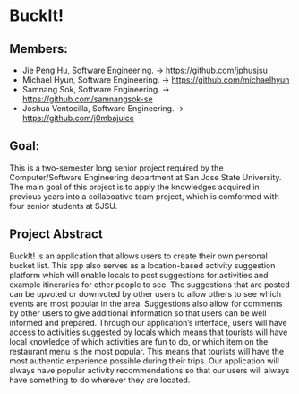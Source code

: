 # BuckIt! 

## Members:
- Jie Peng Hu, Software Engineering. -> https://github.com/jphusjsu
- Michael Hyun, Software Engineering. -> https://github.com/michaelhyun
- Samnang Sok, Software Engineering. -> https://github.com/samnangsok-se
- Joshua Ventocilla, Software Engineering. -> https://github.com/j0mbajuice

## Goal:
This is a two-semester long senior project required by the Computer/Software Engineering department at San Jose State University. The main goal of this project is to apply the knowledges acquired in previous years into a collaboative team project, which is comformed with four senior students at SJSU. 

## Project Abstract
BuckIt! is an application that allows users to create their own personal bucket list. This app also serves as a location-based activity suggestion platform which will enable locals to post suggestions for activities and example itineraries for other people to see. The suggestions that are posted can be upvoted or downvoted by other users to allow others to see which events are most popular in the area. Suggestions also allow for comments by other users to give additional information so that users can be well informed and prepared. Through our application’s interface, users will have access to activities suggested by locals which means that tourists will have local knowledge of which activities are fun to do, or which item on the restaurant menu is the most popular. This means that tourists will have the most authentic experience possible during their trips. Our application will always have popular activity recommendations so that our users will always have something to do wherever they are located.
